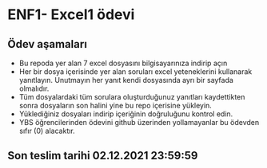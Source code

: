 # ENF1- Excel1 ödevi 
## Ödev aşamaları 
* Bu repoda yer alan 7 excel dosyasını bilgisayarınıza indirip açın
* Her bir dosya içerisinde yer alan soruları excel yeteneklerini kullanarak yanıtlayın. Unutmayın her yanıt kendi dosyasında ayrı bir sayfada olmalıdır.
* Tüm dosyalardaki tüm sorulara oluşturduğunuz yanıtları kaydettikten sonra dosyaların son halini yine bu repo içerisine yükleyin.
* Yüklediğiniz dosyaları indirip içeriğinin doğruluğunu kontrol edin. 
* YBS öğrencilerinden ödevini github üzerinden yollamayanlar bu ödevden sıfır (0) alacaktır.


## Son teslim tarihi 02.12.2021 23:59:59
